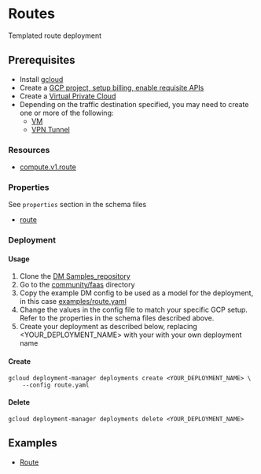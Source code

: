 # Routes

Templated route deployment

## Prerequisites

- Install [gcloud](https://cloud.google.com/sdk)
- Create a [GCP project, setup billing, enable requisite APIs](docs/templates/project.md)
- Create a [Virtual Private Cloud](docs/templates/network.md)
- Depending on the traffic destination specified, you may need to create one or more of the following:
  - [VM](docs/templates/vm.md)
  - [VPN Tunnel](docs/templates/vpn.md)


### Resources

- [compute.v1.route](https://cloud.google.com/compute/docs/reference/rest/v1/routes)


### Properties

See `properties` section in the schema files

-  [route](../../templates/route.py.schema)

### Deployment

#### Usage

1. Clone the [DM Samples_repository](https://github.com/GoogleCloudPlatform/deploymentmanager-sample)
2. Go to the [community/faas](community/faas) directory
3. Copy the example DM config to be used as a model for the deployment, in this case [examples/route.yaml](examples/route.yaml)
4. Change the values in the config file to match your specific GCP setup.
   Refer to the properties in the schema files described above.
5. Create your deployment as described below, replacing <YOUR_DEPLOYMENT_NAME>
   with your with your own deployment name

#### Create

```
gcloud deployment-manager deployments create <YOUR_DEPLOYMENT_NAME> \
    --config route.yaml
```


#### Delete

```
gcloud deployment-manager deployments delete <YOUR_DEPLOYMENT_NAME>
```


## Examples

- [Route](../examples/route.yaml)
